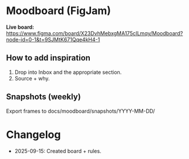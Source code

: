 # Moodboard (FigJam)
**Live board:** https://www.figma.com/board/X23DvhMebxgMA175cILmqy/Moodboard?node-id=0-1&t=9SJMtK671Qqe4kH4-1

## How to add inspiration
1) Drop into Inbox and the appropriate section.
2) Source + why.

## Snapshots (weekly)
Export frames to docs/moodboard/snapshots/YYYY-MM-DD/

# Changelog
- 2025-09-15: Created board + rules.
